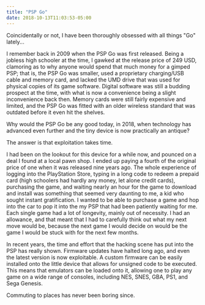```yaml
---
title: "PSP Go"
date: 2018-10-13T11:03:53-05:00
---
```


Coincidentally or not, I have been thoroughly obsessed with all things "Go" lately...

I remember back in 2009 when the PSP Go was first released.
Being a jobless high schooler at the time, I gawked at the release price of 249 USD, clamoring as to why anyone would spend that much money for a gimped PSP; that is, the PSP Go was smaller, used a proprietary charging/USB cable and memory card, and lacked the UMD drive that was used for physical copies of its game software.
Digital software was still a budding prospect at the time, with what is now a convenience being a slight inconvenience back then.
Memory cards were still fairly expensive and limited, and the PSP Go was fitted with an older wireless standard that was outdated before it even hit the shelves.

Why would the PSP Go be any good today, in 2018, when technology has advanced even further and the tiny device is now practically an antique?

The answer is that exploitation takes time.
<!--more-->

I had been on the lookout for this device for a while now, and pounced on a deal I found at a local pawn shop.
I ended up paying a fourth of the original price of one when it was released nine years ago.
The whole experience of logging into the PlayStation Store, typing in a long code to redeem a prepaid card (high schoolers had hardly any money, let alone credit cards), purchasing the game, and waiting nearly an hour for the game to download and install was something that seemed very daunting to me, a kid who sought instant gratification.
I wanted to be able to purchase a game and hop into the car to pop it into the my PSP that had been patiently waiting for me.
Each single game had a lot of longevity, mainly out of necessity.
I had an allowance, and that meant that I had to carefully think out what my next move would be, because the next game I would decide on would be the game I would be stuck with for the next few months.

In recent years, the time and effort that the hacking scene has put into the PSP has really shown.
Firmware updates have halted long ago, and even the latest version is now exploitable.
A custom firmware can be easily installed onto the little device that allows for unsigned code to be executed.
This means that emulators can be loaded onto it, allowing one to play any game on a wide range of consoles, including NES, SNES, GBA, PS1, and Sega Genesis.

Commuting to places has never been boring since.
